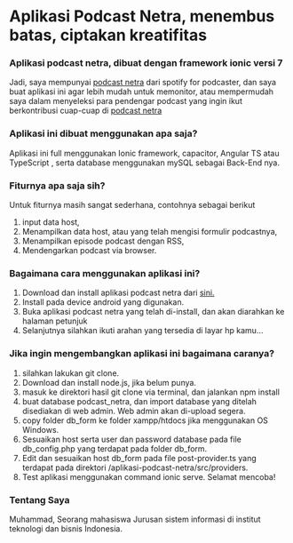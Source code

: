 # Aplikasi Podcast Netra, menembus batas, ciptakan kreatifitas

### Aplikasi podcast netra, dibuat dengan framework ionic versi 7

Jadi, saya mempunyai [podcast netra](https://podcasters.spotify.com/pod/show/muhammad-gagah) dari spotify for podcaster, dan saya buat aplikasi ini agar lebih mudah untuk memonitor, atau mempermudah saya dalam menyeleksi
para pendengar podcast yang ingin ikut berkontribusi cuap-cuap di [podcast netra](https://podcasters.spotify.com/pod/show/muhammad-gagah)

### Aplikasi ini dibuat menggunakan apa saja?

Aplikasi ini full menggunakan Ionic framework, capacitor, Angular TS atau TypeScript , serta database menggunakan mySQL sebagai Back-End nya.

### Fiturnya apa saja sih?

Untuk fiturnya masih sangat sederhana, contohnya sebagai berikut

1. input data host,
2. Menampilkan data host, atau yang telah mengisi formulir podcastnya,
3. Menampilkan episode podcast dengan RSS,
4. Mendengarkan podcast via browser.

### Bagaimana cara menggunakan aplikasi ini?

1. Download dan install aplikasi podcast netra dari [sini.](https://github.com/MuhammadGagah/aplikasi-podcast-netra/releases/download/1.1/app-podcastNetra.apk)
2. Install pada device android yang digunakan.
3. Buka aplikasi podcast netra yang telah di-install, dan akan diarahkan ke halaman petunjuk
4. Selanjutnya silahkan ikuti arahan yang tersedia di layar hp kamu...

### Jika ingin mengembangkan aplikasi ini bagaimana caranya?

1. silahkan lakukan git clone.
2. Download dan install node.js, jika belum punya.
3. masuk ke direktori hasil git clone via terminal, dan jalankan npm install
4. buat database podcast_netra, dan import database yang ditelah disediakan di web admin. Web admin akan di-upload segera.
5. copy folder db_form ke folder xampp/htdocs jika menggunakan OS Windows.
6. Sesuaikan host serta user dan password database pada file db_config.php yang terdapat pada folder db_form.
7. Edit dan sesuaikan host db_form pada file post-provider.ts yang terdapat pada direktori /aplikasi-podcast-netra/src/providers.
8. Test aplikasi menggunakan command ionic serve.
   Selamat mencoba!

### Tentang Saya

Muhammad, Seorang mahasiswa Jurusan sistem informasi di institut teknologi dan bisnis Indonesia.
